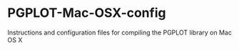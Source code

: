 PGPLOT-Mac-OSX-config
=====================

Instructions and configuration files for compiling the PGPLOT library on Mac OS X
